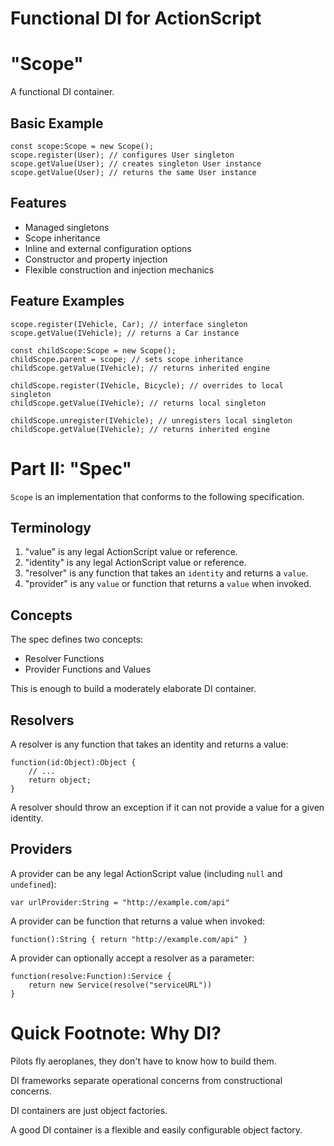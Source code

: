 # Functional DI for ActionScript

# "Scope"

A functional DI container.

## Basic Example

	const scope:Scope = new Scope();
	scope.register(User); // configures User singleton
	scope.getValue(User); // creates singleton User instance
	scope.getValue(User); // returns the same User instance

## Features

* Managed singletons
* Scope inheritance
* Inline and external configuration options
* Constructor and property injection
* Flexible construction and injection mechanics

## Feature Examples

	scope.register(IVehicle, Car); // interface singleton
	scope.getValue(IVehicle); // returns a Car instance
	
	const childScope:Scope = new Scope();
	childScope.parent = scope; // sets scope inheritance
	childScope.getValue(IVehicle); // returns inherited engine
	
	childScope.register(IVehicle, Bicycle); // overrides to local singleton
	childScope.getValue(IVehicle); // returns local singleton
	
	childScope.unregister(IVehicle); // unregisters local singleton
	childScope.getValue(IVehicle); // returns inherited engine


# Part II: "Spec"

`Scope` is an implementation that conforms to the following specification.

## Terminology

1. "value" is any legal ActionScript value or reference.
2. "identity" is any legal ActionScript value or reference.
3. "resolver" is any function that takes an `identity` and returns a `value`.
4. "provider" is any `value` or function that returns a `value` when invoked.

## Concepts

The spec defines two concepts:

* Resolver Functions
* Provider Functions and Values

This is enough to build a moderately elaborate DI container.


## Resolvers

A resolver is any function that takes an identity and returns a value:

	function(id:Object):Object {
		// ...
		return object;
	}

A resolver should throw an exception if it can not provide a value for a given identity.

## Providers

A provider can be any legal ActionScript value (including `null` and `undefined`):

	var urlProvider:String = "http://example.com/api"


A provider can be function that returns a value when invoked:

	function():String { return "http://example.com/api" }

A provider can optionally accept a resolver as a parameter:

	function(resolve:Function):Service {
		return new Service(resolve("serviceURL"))
	}

# Quick Footnote: Why DI?

Pilots fly aeroplanes, they don't have to know how to build them.

DI frameworks separate operational concerns from constructional concerns.

DI containers are just object factories.

A good DI container is a flexible and easily configurable object factory.
